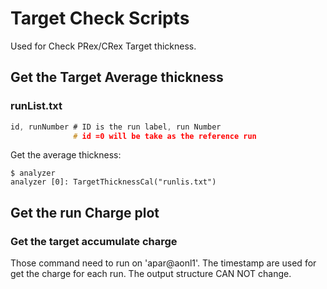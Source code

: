 # Target Check Scripts 
Used for Check PRex/CRex Target thickness.

## Get the Target Average thickness 
### runList.txt 

```c
id, runNumber # ID is the run label, run Number
              # id =0 will be take as the reference run 
```
Get the average thickness:
```
$ analyzer
analyzer [0]: TargetThicknessCal("runlis.txt")
```

## Get the run Charge plot
### Get the target accumulate charge
Those command need to run on 'apar@aonl1'. The timestamp are used for get the charge for each run. The output structure CAN NOT change.
```c

```
